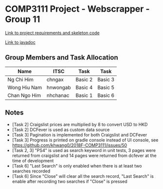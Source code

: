 # COMP3111 Project - Webscrapper - Group 11

[Link to project requirements and skeleton code](https://github.com/khwang0/2018F-COMP3111)

[Link to javadoc](https://chihimng.com/COMP3111_Project)

## Group Members and Task Allocation
|Name|ITSC|Task|Task|
|----|----|----|----|
|Ng Chi Him|chngax|Basic 2|Basic 3|
|Wong Hiu Nam|hnwongab|Basic 4|Basic 5|
|Chan Ngo Him|nhchanac|Basic 1|Basic 6|

## Notes
- [Task 2] Craigslist prices are multiplied by 8 to convert USD to HKD
- [Task 2] DCFever is used as custom data source
- [Task 3] Pagination is implemented for both Craigslist and DCFever
- [Task 3] Progress is printed on gradle console instead of UI console, see https://github.com/khwang0/2018F-COMP3111/issues/50
- [Task 2, 3] "PS4" is used as search keyword in unit tests, 3 pages were returned from craigslist and 14 pages were returned from dcfever at the time of development
- [Task 6] "Last Search" is only enabled when there is at least two searches recorded
- [Task 6] Since "Close" will clear all the search record, "Last Search" is enable after recording two searches if "Close" is pressed
